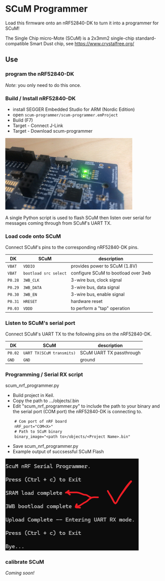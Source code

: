 # SCuM Programmer

Load this firmware onto an nRF52840-DK to turn it into a programmer for SCuM!

The Single Chip micro-Mote (SCuM) is a 2x3mm2 single-chip standard-compatible Smart Dust chip, see https://www.crystalfree.org/

## Use

### program the nRF52840-DK

_Note_: you only need to do this once.

### Build / Install nRF52840-DK

- install SEGGER Embedded Studio for ARM (Nordic Edition)
- open `scum-programmer/scum-programmer.emProject`
- Build (F7)
- Target - Connect J-Link
- Target - Download scum-programmer

![](static/round_and_round.gif)

A single Python script is used to flash SCuM then listen over serial for messages coming through from SCuM's UART TX.

### Load code onto SCuM

Connect SCuM's pins to the corresponding nRF52840-DK pins.

| DK      | SCuM                     | description                         |
| ------- | ------------------------ | ----------------------------------- |
| `VBAT`  | `VDDIO`                  | provides power to SCuM (1.8V)       |
| `VBAT`  | `bootload src select`    | configure SCuM to bootload over 3wb |
| `P0.28` | `3WB_CLK`                | 3-wire bus, clock signal            |
| `P0.29` | `3WB_DATA`               | 3-wire bus, data signal             |
| `P0.30` | `3WB_EN`                 | 3-wire bus, enable signal           |
| `P0.31` | `HRESET`                 | hardware reset                      |
| `P0.03` | `VDDD`                   | to perform a "tap" operation        |

### Listen to SCuM's serial port

Connect SCuM's UART TX to the following pins on the nRF52840-DK.

| DK      | SCuM                     | description                         |
| ------- | ------------------------ | ----------------------------------- |
| `P0.02` | `UART TX(SCuM transmits)`| SCuM UART TX passthrough            |
| `GND`   | `GND`                    | ground                              |s

 ### Programming / Serial RX script
scum_nrf_programmer.py
- Build project in Keil.
- Copy the path to .../objects/<Project Name>.bin
- Edit "scum_nrf_programmer.py" to include the path to your binary and the serial port (COM port) the nRF52840-DK is connecting to.
```
    # Com port of nRF board 
    nRF_port="COM<X>"
    # Path to SCuM binary
    binary_image="<path to>/objects/<Project Name>.bin"

```
- Save scum_nrf_programmer.py
- Example output of succsessful SCuM Flash

![](image.png)

### calibrate SCuM

_Coming soon!_


